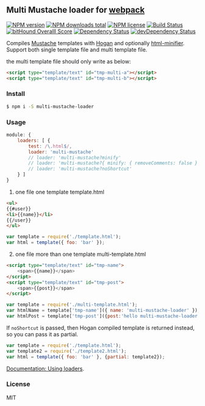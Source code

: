 ## Multi Mustache loader for [webpack](https://webpack.github.io/)

[![NPM version](https://img.shields.io/npm/v/multi-mustache-loader.svg)](https://www.npmjs.com/package/multi-mustache-loader)
[![NPM downloads total](https://img.shields.io/npm/dt/multi-mustache-loader.svg)](https://www.npmjs.com/package/multi-mustache-loader)
[![NPM license](https://img.shields.io/npm/l/multi-mustache-loader.svg)](https://www.npmjs.com/package/multi-mustache-loader)
[![Build Status](https://travis-ci.org/shanggqm/multi-mustache-loader.svg?branch=master)](https://travis-ci.org/shanggqm/multi-mustache-loader)
[![bitHound Overalll Score](https://www.bithound.io/github/shanggqm/multi-mustache-loader/badges/score.svg)](https://www.bithound.io/github/shanggqm/multi-mustache-loader)
[![Dependency Status](https://david-dm.org/shanggqm/multi-mustache-loader.svg)](https://david-dm.org/shanggqm/multi-mustache-loader)
[![devDependency Status](https://david-dm.org/shanggqm/multi-mustache-loader/dev-status.svg)](https://david-dm.org/shanggqm/multi-mustache-loader#info=devDependencies)

Compiles [Mustache](https://mustache.github.io/) templates with [Hogan](https://twitter.github.io/hogan.js/) and optionally [html-minifier](https://github.com/kangax/html-minifier). Support both single template file and multi template file.

the multi template file should only write as below:
```html
<script type="template/text" id="tmp-multi-a"></script>
<script type="template/text" id="tmp-multi-b"></script>
```

### Install

```sh
$ npm i -S multi-mustache-loader
```

### Usage

```javascript
module: {
    loaders: [ {
        test: /\.html$/,
        loader: 'multi-mustache'
        // loader: 'multi-mustache?minify'
        // loader: 'multi-mustache?{ minify: { removeComments: false } }'
        // loader: 'multi-mustache?noShortcut'
    } ]
}
```

1. one file one template
template.html
```html
<ul>
{{#user}}
<li>{{name}}</li>
{{/user}}
</ul>
```
```javascript
var template = require('./template.html');
var html = template({ foo: 'bar' });
```

2. one file more than one template
multi-template.html
```html
<script type="template/text" id="tmp-name">
	<span>{{name}}</span>
</script>
<script type="template/text" id="tmp-post">
	<span>{{post}}</span>
</script>
```
```javascript
var template = require('./multi-template.html');
var htmlName = template['tmp-name']({ name: 'multi-mustache-loader' });
var htmlPost = template['tmp-post']({post:'hello multi-mustache-loader!'});
```

If `noShortcut` is passed, then Hogan compiled template is returned instead, so
you can pass it as partial.

```javascript
var template = require('./template.html');
var template2 = require('./template2.html');
var html = template({ foo: 'bar' }, {partial: template2});
```

[Documentation: Using loaders](https://webpack.github.io/docs/using-loaders.html).

### License
MIT

